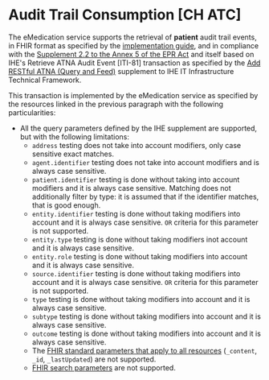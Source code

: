 # Audit Trail Consumption [CH ATC]

The eMedication service supports the retrieval of __patient__ audit trail events, in FHIR format as specified by the [implementation guide](https://fhir.ch/ig/ch-atc/index.html), and in compliance with the [Supplement 2.2 to the Annex 5 of the EPR Act](https://www.bag.admin.ch/dam/bag/de/dokumente/nat-gesundheitsstrategien/strategie-ehealth/gesetzgebung-elektronisches-patientendossier/gesetze/Anhang_5_Ergaenzung_2.2_EPDV_EDI_20190624.pdf.download.pdf/Anhang%205%20Erg%C3%A4nzung%202.2%20der%20EPDV-EDI_Fassung%20vom%2024.%20Juni%202019.pdf) and itself based on IHE's Retrieve ATNA Audit Event [ITI-81] transaction as specified by the [Add RESTful ATNA (Query and Feed)](https://www.ihe.net/uploadedFiles/Documents/ITI/IHE_ITI_Suppl_RESTful-ATNA.pdf) supplement to IHE IT Infrastructure Technical Framework.

This transaction is implemented by the eMedication service as specified by the resources linked in the previous paragraph with the following particularities:

- All the query parameters defined by the IHE supplement are supported, but with the following limitations:
    - `address` testing does not take into account modifiers, only case sensitive exact matches.
    - `agent.identifier` testing does not take into account modifiers and is always case sensitive.
    - `patient.identifier` testing is done without taking into account modifiers and it is always case sensitive. Matching does not additionally filter by type: it is assumed that if the identifier matches, that is good enough.
    - `entity.identifier` testing is done without taking modifiers into account and it is always case sensitive. `OR` criteria for this parameter is not supported.
    - `entity.type` testing is done without taking modifiers inot account and it is always case sensitive.
    - `entity.role` testing is done without taking modifiers into account and it is always case sensitive.
    - `source.identifier` testing is done without taking modifiers into account and it is always case sensitive. `OR` criteria for this parameter is not supported.
    - `type` testing is done without taking modifiers into account and it is always case sensitive.
    - `subtype` testing is done without taking modifiers into account and it is always case sensitive.
    - `outcome` testing is done without taking modifiers into account and it is always case sensitive.
    - The [FHIR standard parameters that apply to all resources](http://hl7.org/fhir/R4/search.html#all) (`_content`, `_id`, `_lastUpdated`) are not supported.
    - [FHIR search parameters](http://hl7.org/fhir/R4/search.html#return) are not supported.
    